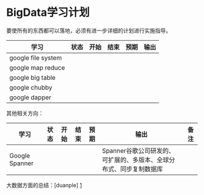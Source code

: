 # BigData学习计划

要使所有的东西都可以落地，必须有进一步详细的计划进行实施指导。

|学习|状态|开始|结束|预期|输出|
|---|---|---|---|---|---|
|google file system||||||
|google map reduce||||||
|google big table||||||
|google chubby ||||||
|google dapper||||||


其他相关方向：

|学习|状态|开始|结束|预期|输出|备注|
|---|---|---|---|---|---|---|
|Google Spanner|||||Spanner谷歌公司研发的、可扩展的、多版本、全球分布式、同步复制数据库|


大数据方面的总结：[duanple] [1]

[1]: http://duanple.blog.163.com/blog/static/709717672011330101333271/ "duanple"